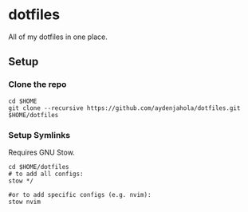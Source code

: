 # dotfiles

All of my dotfiles in one place.

## Setup
### Clone the repo

```
cd $HOME
git clone --recursive https://github.com/aydenjahola/dotfiles.git $HOME/dotfiles
```

### Setup Symlinks

Requires GNU Stow.
```
cd $HOME/dotfiles
# to add all configs:
stow */

#or to add specific configs (e.g. nvim):
stow nvim
```
